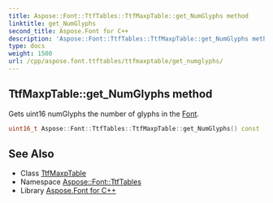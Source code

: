 ```yaml
---
title: Aspose::Font::TtfTables::TtfMaxpTable::get_NumGlyphs method
linktitle: get_NumGlyphs
second_title: Aspose.Font for C++
description: 'Aspose::Font::TtfTables::TtfMaxpTable::get_NumGlyphs method. Gets uint16 numGlyphs the number of glyphs in the Font in C++.'
type: docs
weight: 1500
url: /cpp/aspose.font.ttftables/ttfmaxptable/get_numglyphs/
---
```

## TtfMaxpTable::get_NumGlyphs method


Gets uint16 numGlyphs the number of glyphs in the [Font](../../../aspose.font/font/).

```cpp
uint16_t Aspose::Font::TtfTables::TtfMaxpTable::get_NumGlyphs() const
```

## See Also

* Class [TtfMaxpTable](../)
* Namespace [Aspose::Font::TtfTables](../../)
* Library [Aspose.Font for C++](../../../)
